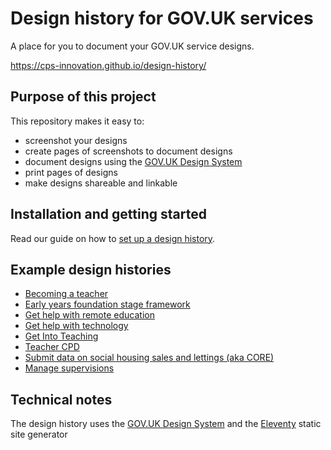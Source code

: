 # Design history for GOV.UK services

A place for you to document your GOV.UK service designs.

<https://cps-innovation.github.io/design-history/>

## Purpose of this project

This repository makes it easy to:

* screenshot your designs
* create pages of screenshots to document designs
* document designs using the [GOV.UK Design System](https://design-system.service.gov.uk/)
* print pages of designs
* make designs shareable and linkable

## Installation and getting started

Read our guide on how to [set up a design history](https://design-history.herokuapp.com/set-up-a-design-history/).

## Example design histories

* [Becoming a teacher](https://bat-design-history.netlify.app)
* [Early years foundation stage framework](https://eyfs-design-history.netlify.app)
* [Get help with remote education](https://remote-education-design-history.netlify.app)
* [Get help with technology](https://ghwt-design-history.herokuapp.com)
* [Get Into Teaching](https://get-into-teaching-design-history.netlify.app)
* [Teacher CPD](https://teacher-cpd-design-history.herokuapp.com)
* [Submit data on social housing sales and lettings (aka CORE)](https://core-design-history.netlify.app)
* [Manage supervisions](https://ms-design-history.herokuapp.com)

## Technical notes

The design history uses the [GOV.UK Design System](https://design-system.service.gov.uk) and the [Eleventy](https://www.11ty.dev) static site generator
